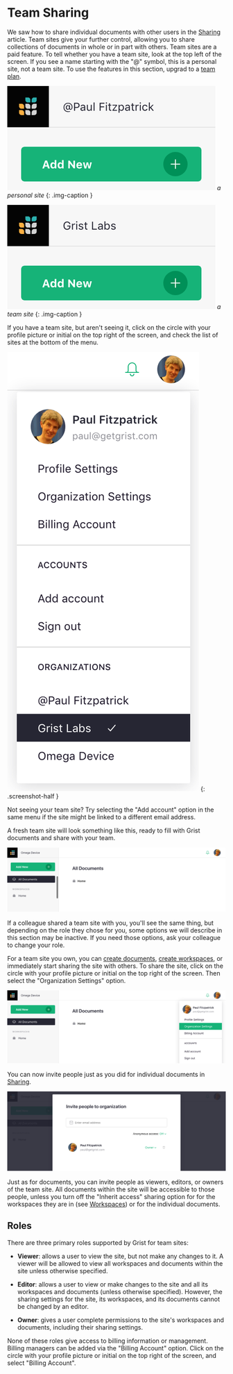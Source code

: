# Team Sharing

We saw how to share individual documents with other users in the
[Sharing](sharing.md) article.  Team sites give your further control,
allowing you to share collections of documents in whole or in part
with others.
Team sites are a paid feature.  To tell whether you have a team site, look at the
top left of the screen.  If you see a name starting with the "@" symbol, this
is a personal site, not a team site.
To use the features in this section, upgrad to a [team plan](https://www.getgrist.com/pricing).

![team-sharing-personal-name](images/team-sharing/team-sharing-personal-name.png)
*a personal site*
{: .img-caption }

![team-sharing-team-name](images/team-sharing/team-sharing-team-name.png)
*a team site*
{: .img-caption }

If you have a team site, but aren't seeing it, click on the circle
with your profile picture or initial on the top right of the screen,
and check the list of sites at the bottom of the menu.

*![team-sharing-pick-site](images/team-sharing/team-sharing-pick-site.png)*
{: .screenshot-half }

Not seeing your team site?  Try selecting the "Add account" option in the same menu
if the site might be linked to a different email address.

A fresh team site will look something like this, ready to fill with
Grist documents and share with your team.

![team-sharing-team-site](images/team-sharing/team-sharing-team-site.png)

If a colleague shared a team site with you, you'll see the same thing,
but depending on the role they chose for you, some options we will
describe in this section may be inactive.  If you need those options,
ask your colleague to change your role.

For a team site you own,
you can [create documents](creating-doc.md), [create workspaces](workspaces.md),
or immediately start sharing the site with others.
To share the site, click on the circle with your profile picture or initial
on the top right of the screen.  Then select the "Organization Settings"
option.

![team-sharing-organization-settings](images/team-sharing/team-sharing-organization-settings.png)

You can now invite people just as you did for individual documents in
[Sharing](sharing.md).

![team-sharing-invite-people](images/team-sharing/team-sharing-invite-people.png)

Just as for documents, you can invite people as viewers, editors, or owners of the
team site.  All documents within the site will be accessible to those people,
unless you turn off the "Inherit access" sharing option for for the workspaces
they are in (see [Workspaces](workspaces.md)) or for the individual documents.

## Roles

There are three primary roles supported by Grist for team sites:

- **Viewer**: allows a user to view the site, but not make any changes to it.
  A viewer will be allowed to view all workspaces and documents within the site
  unless otherwise specified.

- **Editor**: allows a user to view or make changes to the site and all its workspaces
  and documents (unless otherwise specified).  However, the sharing settings for the
  site, its workspaces, and its documents cannot be changed by an editor.

- **Owner**: gives a user complete permissions to the site's workspaces and documents,
  including their sharing settings.

None of these roles give access to billing information or management.
Billing managers can be added via the "Billing Account" option. 
Click on the circle with your profile picture or initial
on the top right of the screen, and select "Billing Account".
